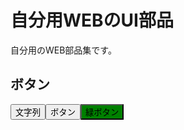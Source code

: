 # 自分用WEBのUI部品
自分用のWEB部品集です。

## ボタン
<div style="display: flex;">
<button class="easybtn">文字列</button>
<button class="easybtn">ボタン</button>
<button class="easybtn" style="background-color: #008000;">緑ボタン</button>
</div>
